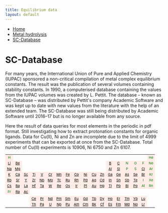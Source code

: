 ```yaml
---
title: Equilibrium data
layout: default
---
```

<ul>
  <li><a href="/">Home</a></li>
  <li><a href="/cost-nectar.html">Metal hydrolysis</a></li>
  <li><a class="active" href="/sc-database.html">SC-Database</a></li>
</ul>

# SC-Database

For many years, the International Union of Pure and Applied Chemistry (IUPAC) sponsored a non-critical compilation of metal complex equilibrium constants. The result was the publication of several volumes containing stability constants. In 1990, a computerised database containing the values from the IUPAC volumes was created by L. Pettit. The database – known as SC-Database – was distributed by Pettit's company Academic Software and was kept up to date with new values from the literature with the help of an extended team. The SC-Database was still being distributed by Academic Software until 2016–17 but is no longer available from any source.

Here the result of data queries for most elements in the periodic in pdf format. Still investigating how to extract protonation constants for organic ligands. Data for Cu(II), Ni and Zn are incomplete due to the limit of 4999 experiments that can be exported at once from the SC-Database. Total number of Cu(II) experiments is 10906, Ni 6750 and Zn 6107.

<table style="font-size:11px; color:green" >
  <tr>
    <td align="center" border="1" bgcolor="#ffece6">H</td>
    <td></td>
    <td></td>
    <td></td>
    <td></td>
    <td></td>
    <td></td>
    <td></td>
    <td></td>
    <td></td>
    <td></td>
    <td></td>
    <td></td>
    <td></td>
    <td></td>
    <td></td>
    <td></td>
    <td align="center" border="1" bgcolor="#ffece6">He</td>
  </tr>
  <tr>
    <td align="center" border="1" bgcolor="#ffece6"><a  style="color: black" href="docs//IUPAC/Li.pdf" target="_blank" rel="noopener">Li</a></td>
    <td align="center" border="1" bgcolor="#ffece6"><a  style="color: black" href="docs//IUPAC/Be.pdf" target="_blank" rel="noopener">Be</a></td>
    <td></td>
    <td></td>
    <td></td>
    <td></td>
    <td></td>
    <td></td>
    <td></td>
    <td></td>
    <td></td>
    <td></td>
    <td align="center" border="1" bgcolor="#ffece6"><a  style="color: black" href="docs//IUPAC/B.pdf" target="_blank" rel="noopener">B</a></td>
    <td align="center" border="1" bgcolor="#ffece6"><a  style="color: black" href="docs//IUPAC/C.pdf" target="_blank" rel="noopener">C</a></td>
    <td align="center" border="1" bgcolor="#ffece6">N</td>
    <td align="center" border="1" bgcolor="#ffece6">O</td>
    <td align="center" border="1" bgcolor="#ffece6">F</td>
    <td align="center" border="1" bgcolor="#ffece6">Ne</td>
  </tr>
  <tr border="1">
    <td align="center" border="1" bgcolor="#ffece6"><a  style="color: black" href="docs//IUPAC/Na.pdf" target="_blank" rel="noopener">Na</a></td>
    <td align="center" border="1" bgcolor="#ffece6"><a  style="color: black" href="docs//IUPAC/Mg.pdf" target="_blank" rel="noopener">Mg</a></td>
    <td></td>
    <td></td>
    <td></td>
    <td></td>
    <td></td>
    <td></td>
    <td></td>
    <td></td>
    <td></td>
    <td></td>
    <td align="center" border="1" bgcolor="#ffece6"><a  style="color: black" href="docs//IUPAC/Al.pdf" target="_blank" rel="noopener">Al</a></td>
    <td align="center" border="1" bgcolor="#ffece6"><a  style="color: black" href="docs//IUPAC/Si.pdf" target="_blank" rel="noopener">Si</a></td>
    <td align="center" border="1" bgcolor="#ffece6">P</td>
    <td align="center" border="1" bgcolor="#ffece6">S</td>
    <td align="center" border="1" bgcolor="#ffece6"><a  style="color: black" href="docs//IUPAC/Cl.pdf" target="_blank" rel="noopener">Cl</a></td>
    <td align="center" border="1" bgcolor="#ffece6">Ar</td>
  </tr>
  <tr border="1">
    <td align="center" border="1" bgcolor="#ffece6"><a  style="color: black" href="docs//IUPAC/K.pdf" target="_blank" rel="noopener">K</a></td>
    <td align="center" border="1" bgcolor="#ffece6"><a  style="color: black" href="docs//IUPAC/Ca.pdf" target="_blank" rel="noopener">Ca</a></td>
    <td align="center" border="1" bgcolor="#ffece6"><a  style="color: black" href="docs//IUPAC/Sc.pdf" target="_blank" rel="noopener">Sc</a></td>
    <td align="center" border="1" bgcolor="#ffece6"><a  style="color: black" href="docs//IUPAC/Ti.pdf" target="_blank" rel="noopener">Ti</a></td>
    <td align="center" border="1" bgcolor="#ffece6"><a  style="color: black" href="docs//IUPAC/V.pdf" target="_blank" rel="noopener">V</a></td>
    <td align="center" border="1" bgcolor="#ffece6"><a  style="color: black" href="docs//IUPAC/Cr.pdf" target="_blank" rel="noopener">Cr</a></td>
    <td align="center" border="1" bgcolor="#ffece6"><a  style="color: black" href="docs//IUPAC/Mn.pdf" target="_blank" rel="noopener">Mn</a></td>
    <td align="center" border="1" bgcolor="#ffece6"><a  style="color: black" href="docs//IUPAC/Fe.pdf" target="_blank" rel="noopener">Fe</a></td>
    <td align="center" border="1" bgcolor="#ffece6"><a  style="color: black" href="docs//IUPAC/Co.pdf" target="_blank" rel="noopener">Co</a></td>
    <td align="center" border="1" bgcolor="#ffece6"><a  style="color: black" href="docs//IUPAC/Ni.pdf" target="_blank" rel="noopener">Ni</a></td>
    <td align="center" border="1" bgcolor="#ffece6"><a  style="color: black" href="docs//IUPAC/Cu.pdf" target="_blank" rel="noopener">Cu</a></td>
    <td align="center" border="1" bgcolor="#ffece6"><a  style="color: black" href="docs//IUPAC/Zn.pdf" target="_blank" rel="noopener">Zn</a></td>
    <td align="center" border="1" bgcolor="#ffece6"><a  style="color: black" href="docs//IUPAC/Ga.pdf" target="_blank" rel="noopener">Ga</a></td>
    <td align="center" border="1" bgcolor="#ffece6"><a  style="color: black" href="docs//IUPAC/Ge.pdf" target="_blank" rel="noopener">Ge</a></td>
    <td align="center" border="1" bgcolor="#ffece6"><a  style="color: black" href="docs//IUPAC/As.pdf" target="_blank" rel="noopener">As</a></td>
    <td align="center" border="1" bgcolor="#ffece6"><a  style="color: black" href="docs//IUPAC/Se.pdf" target="_blank" rel="noopener">Se</a></td>
    <td align="center" border="1" bgcolor="#ffece6"><a  style="color: black" href="docs//IUPAC/Br.pdf" target="_blank" rel="noopener">Br</a></td>
    <td align="center" border="1" bgcolor="#ffece6">Kr</td>
  </tr>
  <tr>
    <td align="center" border="1" bgcolor="#ffece6"><a  style="color: black" href="docs//IUPAC/Rb.pdf" target="_blank" rel="noopener">Rb</a></td>
    <td align="center" border="1" bgcolor="#ffece6"><a  style="color: black" href="docs//IUPAC/Sr.pdf" target="_blank" rel="noopener">Sr</a></td>
    <td align="center" border="1" bgcolor="#ffece6"><a  style="color: black" href="docs//IUPAC/Y.pdf" target="_blank" rel="noopener">Y</a></td>
    <td align="center" border="1" bgcolor="#ffece6"><a  style="color: black" href="docs//IUPAC/Zr.pdf" target="_blank" rel="noopener">Zr</a></td>
    <td align="center" border="1" bgcolor="#ffece6"><a  style="color: black" href="docs//IUPAC/Nb.pdf" target="_blank" rel="noopener">Nb</a></td>
    <td align="center" border="1" bgcolor="#ffece6"><a  style="color: black" href="docs//IUPAC/Mo.pdf" target="_blank" rel="noopener">Mo</a></td>
    <td align="center" border="1" bgcolor="#ffece6"><a  style="color: black" href="docs//IUPAC/Tc.pdf" target="_blank" rel="noopener">Tc</a></td>
    <td align="center" border="1" bgcolor="#ffece6"><a  style="color: black" href="docs//IUPAC/Ru.pdf" target="_blank" rel="noopener">Ru</a></td>
    <td align="center" border="1" bgcolor="#ffece6"><a  style="color: black" href="docs//IUPAC/Rh.pdf" target="_blank" rel="noopener">Rh</a></td>
    <td align="center" border="1" bgcolor="#ffece6"><a  style="color: black" href="docs//IUPAC/Pd.pdf" target="_blank" rel="noopener">Pd</a></td>
    <td align="center" border="1" bgcolor="#ffece6"><a  style="color: black" href="docs//IUPAC/Ag.pdf" target="_blank" rel="noopener">Ag</a></td>
    <td align="center" border="1" bgcolor="#ffece6"><a  style="color: black" href="docs//IUPAC/Cd.pdf" target="_blank" rel="noopener">Cd</a></td>
    <td align="center" border="1" bgcolor="#ffece6"><a  style="color: black" href="docs//IUPAC/In.pdf" target="_blank" rel="noopener">In</a></td>
    <td align="center" border="1" bgcolor="#ffece6"><a  style="color: black" href="docs//IUPAC/Sn.pdf" target="_blank" rel="noopener">Sn</a></td>
    <td align="center" border="1" bgcolor="#ffece6"><a  style="color: black" href="docs//IUPAC/Sb.pdf" target="_blank" rel="noopener">Sb</a></td>
    <td align="center" border="1" bgcolor="#ffece6"><a  style="color: black" href="docs//IUPAC/Te.pdf" target="_blank" rel="noopener">Te</a></td>
    <td align="center" border="1" bgcolor="#ffece6">I</td>
    <td align="center" border="1" bgcolor="#ffece6">Xe</td>
  </tr>
  <tr>
    <td align="center" border="1" bgcolor="#ffece6"><a  style="color: black" href="docs//IUPAC/Cs.pdf" target="_blank" rel="noopener">Cs</a></td>
    <td align="center" border="1" bgcolor="#ffece6"><a  style="color: black" href="docs//IUPAC/Ba.pdf" target="_blank" rel="noopener">Ba</a></td>
    <td align="center" border="1" bgcolor="#ffece6"><a  style="color: black" href="docs//IUPAC/La.pdf" target="_blank" rel="noopener">La</a></td>
    <td align="center" border="1" bgcolor="#ffece6"><a  style="color: black" href="docs//IUPAC/Hf.pdf" target="_blank" rel="noopener">Hf</a></td>
    <td align="center" border="1" bgcolor="#ffece6"><a  style="color: black" href="docs//IUPAC/Ta.pdf" target="_blank" rel="noopener">Ta</a></td>
    <td align="center" border="1" bgcolor="#ffece6"><a  style="color: black" href="docs//IUPAC/W.pdf" target="_blank" rel="noopener">W</a></td>
    <td align="center" border="1" bgcolor="#ffece6"><a  style="color: black" href="docs//IUPAC/Re.pdf" target="_blank" rel="noopener">Re</a></td>
    <td align="center" border="1" bgcolor="#ffece6"><a  style="color: black" href="docs//IUPAC/Os.pdf" target="_blank" rel="noopener">Os</a></td>
    <td align="center" border="1" bgcolor="#ffece6"><a  style="color: black" href="docs//IUPAC/Ir.pdf" target="_blank" rel="noopener">Ir</a></td>
    <td align="center" border="1" bgcolor="#ffece6"><a  style="color: black" href="docs//IUPAC/Pt.pdf" target="_blank" rel="noopener">Pt</a></td>
    <td align="center" border="1" bgcolor="#ffece6"><a  style="color: black" href="docs//IUPAC/Au.pdf" target="_blank" rel="noopener">Au</a></td>
    <td align="center" border="1" bgcolor="#ffece6"><a  style="color: black" href="docs//IUPAC/Hg.pdf" target="_blank" rel="noopener">Hg</a></td>
    <td align="center" border="1" bgcolor="#ffece6"><a  style="color: black" href="docs//IUPAC/Tl.pdf" target="_blank" rel="noopener">Tl</a></td>
    <td align="center" border="1" bgcolor="#ffece6"><a  style="color: black" href="docs//IUPAC/Pb.pdf" target="_blank" rel="noopener">Pb</a></td>
    <td align="center" border="1" bgcolor="#ffece6"><a  style="color: black" href="docs//IUPAC/Bi.pdf" target="_blank" rel="noopener">Bi</a></td>
    <td align="center" border="1" bgcolor="#ffece6"><a  style="color: black" href="docs//IUPAC/Po.pdf" target="_blank" rel="noopener">Po</a></td>
    <td align="center" border="1" bgcolor="#ffece6">At</td>
    <td align="center" border="1" bgcolor="#ffece6">Rn</td>
  </tr>
  <tr>
    <td align="center" border="1" bgcolor="#ffece6">Fr</td>
    <td align="center" border="1" bgcolor="#ffece6"><a  style="color: black" href="docs//IUPAC/Ra.pdf" target="_blank" rel="noopener">Ra</a></td>
    <td align="center" border="1" bgcolor="#ffece6"><a  style="color: black" href="docs//IUPAC/Ac.pdf" target="_blank" rel="noopener">Ac</a></td>
    <td align="center" border="1"></td>
    <td align="center" border="1"></td>
    <td align="center" border="1"></td>
    <td align="center" border="1"></td>
    <td align="center" border="1"></td>
    <td align="center" border="1"></td>
    <td align="center" border="1"></td>
    <td align="center" border="1"></td>
    <td align="center" border="1"></td>
    <td align="center" border="1"></td>
    <td align="center" border="1"></td>
    <td align="center" border="1"></td>
    <td align="center" border="1"></td>
    <td align="center" border="1"></td>
    <td align="center" border="1"></td>
  </tr>
  <tr>
    <td></td>
    <td></td>
    <td></td>
    <td></td>
    <td></td>
    <td></td>
    <td></td>
    <td></td>
    <td></td>
    <td></td>
    <td></td>
    <td></td>
    <td></td>
    <td></td>
    <td></td>
    <td></td>
    <td></td>
    <td></td>
  </tr>
  <tr>
    <td></td>
    <td></td>
    <td></td>
    <td align="center" border="1" bgcolor="#ffece6"><a  style="color: black" href="docs//IUPAC/Ce.pdf" target="_blank" rel="noopener">Ce</a></td>
    <td align="center" border="1" bgcolor="#ffece6"><a  style="color: black" href="docs//IUPAC/Pr.pdf" target="_blank" rel="noopener">Pr</a></td>
    <td align="center" border="1" bgcolor="#ffece6"><a  style="color: black" href="docs//IUPAC/Nd.pdf" target="_blank" rel="noopener">Nd</a></td>
    <td align="center" border="1" bgcolor="#ffece6"><a  style="color: black" href="docs//IUPAC/Pm.pdf" target="_blank" rel="noopener">Pm</a></td>
    <td align="center" border="1" bgcolor="#ffece6"><a  style="color: black" href="docs//IUPAC/Sm.pdf" target="_blank" rel="noopener">Sm</a></td>
    <td align="center" border="1" bgcolor="#ffece6"><a  style="color: black" href="docs//IUPAC/Eu.pdf" target="_blank" rel="noopener">Eu</a></td>
    <td align="center" border="1" bgcolor="#ffece6"><a  style="color: black" href="docs//IUPAC/Gd.pdf" target="_blank" rel="noopener">Gd</a></td>
    <td align="center" border="1" bgcolor="#ffece6"><a  style="color: black" href="docs//IUPAC/Tb.pdf" target="_blank" rel="noopener">Tb</a></td>
    <td align="center" border="1" bgcolor="#ffece6"><a  style="color: black" href="docs//IUPAC/Dy.pdf" target="_blank" rel="noopener">Dy</a></td>
    <td align="center" border="1" bgcolor="#ffece6"><a  style="color: black" href="docs//IUPAC/Ho.pdf" target="_blank" rel="noopener">Ho</a></td>
    <td align="center" border="1" bgcolor="#ffece6"><a  style="color: black" href="docs//IUPAC/Er.pdf" target="_blank" rel="noopener">Er</a></td>
    <td align="center" border="1" bgcolor="#ffece6"><a  style="color: black" href="docs//IUPAC/Tm.pdf" target="_blank" rel="noopener">Tm</a></td>
    <td align="center" border="1" bgcolor="#ffece6"><a  style="color: black" href="docs//IUPAC/Yb.pdf" target="_blank" rel="noopener">Yb</a></td>
    <td align="center" border="1" bgcolor="#ffece6"><a  style="color: black" href="docs//IUPAC/Lu.pdf" target="_blank" rel="noopener">Lu</a></td>
    <td></td>
  </tr>
  <tr>
    <td></td>
    <td></td>
    <td></td>
    <td align="center" border="1" bgcolor="#ffece6"><a  style="color: black" href="docs//IUPAC/Th.pdf" target="_blank" rel="noopener">Th</a></td>
    <td align="center" border="1" bgcolor="#ffece6"><a  style="color: black" href="docs//IUPAC/Pa.pdf" target="_blank" rel="noopener">Pa</a></td>
    <td align="center" border="1" bgcolor="#ffece6"><a  style="color: black" href="docs//IUPAC/U.pdf" target="_blank" rel="noopener">U</a></td>
    <td align="center" border="1" bgcolor="#ffece6"><a  style="color: black" href="docs//IUPAC/Np.pdf" target="_blank" rel="noopener">Np</a></td>
    <td align="center" border="1" bgcolor="#ffece6"><a  style="color: black" href="docs//IUPAC/Pu.pdf" target="_blank" rel="noopener">Pu</a></td>
    <td align="center" border="1" bgcolor="#ffece6"><a  style="color: black" href="docs//IUPAC/Am.pdf" target="_blank" rel="noopener">Am</a></td>
    <td align="center" border="1" bgcolor="#ffece6"><a  style="color: black" href="docs//IUPAC/Cm.pdf" target="_blank" rel="noopener">Cm</a></td>
    <td align="center" border="1" bgcolor="#ffece6"><a  style="color: black" href="docs//IUPAC/Bk.pdf" target="_blank" rel="noopener">Bk</a></td>
    <td align="center" border="1" bgcolor="#ffece6"><a  style="color: black" href="docs//IUPAC/Cf.pdf" target="_blank" rel="noopener">Cf</a></td>
    <td align="center" border="1" bgcolor="#ffece6"><a  style="color: black" href="docs//IUPAC/Es.pdf" target="_blank" rel="noopener">Es</a></td>
    <td align="center" border="1" bgcolor="#ffece6"><a  style="color: black" href="docs//IUPAC/Fm.pdf" target="_blank" rel="noopener">Fm</a></td>
    <td align="center" border="1" bgcolor="#ffece6"><a  style="color: black" href="docs//IUPAC/Md.pdf" target="_blank" rel="noopener">Md</a></td>
    <td align="center" border="1" bgcolor="#ffece6"><a  style="color: black" href="docs//IUPAC/No.pdf" target="_blank" rel="noopener">No</a></td>
    <td align="center" border="1" bgcolor="#ffece6"><a  style="color: black" href="docs//IUPAC/C.pdf" target="_blank" rel="noopener">Lr</a></td>
    <td></td>
  </tr>
</table>
